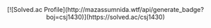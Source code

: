<div align=center>
[![Solved.ac Profile](http://mazassumnida.wtf/api/generate_badge?boj=csj1430)](https://solved.ac/csj1430)
</div>
